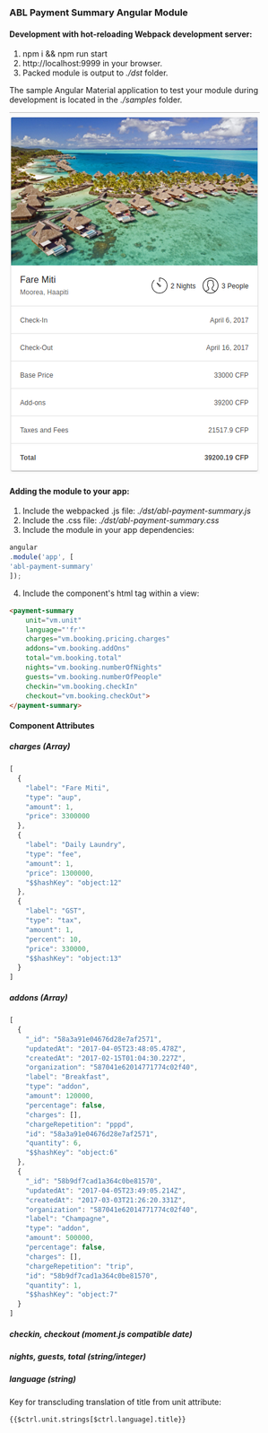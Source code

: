 ### ABL Payment Summary Angular Module

#### Development with hot-reloading Webpack development server:
1. npm i && npm run start
2. http://localhost:9999 in your browser.
3. Packed module is output to *./dst* folder.

The sample Angular Material application to test your module during development is located in the *./samples* folder.

![screenshot](screen.png?raw=true)

#### Adding the module to your app:
1. Include the webpacked .js file: *./dst/abl-payment-summary.js*
2. Include the .css file: *./dst/abl-payment-summary.css*
3. Include the module in your app dependencies:
```javascript
angular
.module('app', [
'abl-payment-summary'
]);
```
4. Include the component's html tag within a view:
```html      
<payment-summary 
    unit="vm.unit" 
    language="'fr'"
    charges="vm.booking.pricing.charges"
    addons="vm.booking.addOns"
    total="vm.booking.total"
    nights="vm.booking.numberOfNights"
    guests="vm.booking.numberOfPeople"
    checkin="vm.booking.checkIn"
    checkout="vm.booking.checkOut">
</payment-summary>
```
#### Component Attributes

##### charges (Array)
```javascript
[
  {
    "label": "Fare Miti",
    "type": "aup",
    "amount": 1,
    "price": 3300000
  },
  {
    "label": "Daily Laundry",
    "type": "fee",
    "amount": 1,
    "price": 1300000,
    "$$hashKey": "object:12"
  },
  {
    "label": "GST",
    "type": "tax",
    "amount": 1,
    "percent": 10,
    "price": 330000,
    "$$hashKey": "object:13"
  }
]
```

##### addons (Array)
```javascript
[
  {
    "_id": "58a3a91e04676d28e7af2571",
    "updatedAt": "2017-04-05T23:48:05.478Z",
    "createdAt": "2017-02-15T01:04:30.227Z",
    "organization": "587041e62014771774c02f40",
    "label": "Breakfast",
    "type": "addon",
    "amount": 120000,
    "percentage": false,
    "charges": [],
    "chargeRepetition": "pppd",
    "id": "58a3a91e04676d28e7af2571",
    "quantity": 6,
    "$$hashKey": "object:6"
  },
  {
    "_id": "58b9df7cad1a364c0be81570",
    "updatedAt": "2017-04-05T23:49:05.214Z",
    "createdAt": "2017-03-03T21:26:20.331Z",
    "organization": "587041e62014771774c02f40",
    "label": "Champagne",
    "type": "addon",
    "amount": 500000,
    "percentage": false,
    "charges": [],
    "chargeRepetition": "trip",
    "id": "58b9df7cad1a364c0be81570",
    "quantity": 1,
    "$$hashKey": "object:7"
  }
]
```
##### checkin, checkout (moment.js compatible date)

##### nights, guests, total (string/integer)

##### language (string)
Key for transcluding translation of title from unit attribute:
```html
{{$ctrl.unit.strings[$ctrl.language].title}}
```


